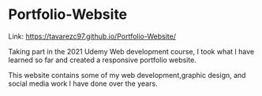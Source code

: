 # Portfolio-Website


Link: https://tavarezc97.github.io/Portfolio-Website/

Taking part in the 2021 Udemy Web development course, I took what I have learned so far and created a responsive portfolio website.

This website contains some of my web development,graphic design, and social media work I have done over the years.
